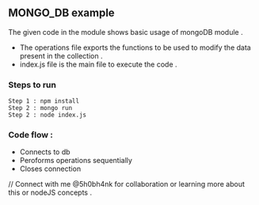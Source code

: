 ## MONGO_DB example 

The given code in the module shows basic usage of mongoDB module .

- The operations file exports the functions to be used to modify the data present in the collection .
- index.js file is the main file to execute the code .


### Steps to run 
```
Step 1 : npm install
Step 2 : mongo run
Step 2 : node index.js
```

### Code flow : 

- Connects to db
- Peroforms operations sequentially
- Closes connection  

// Connect with me @5h0bh4nk for collaboration or learning more about this or nodeJS concepts .